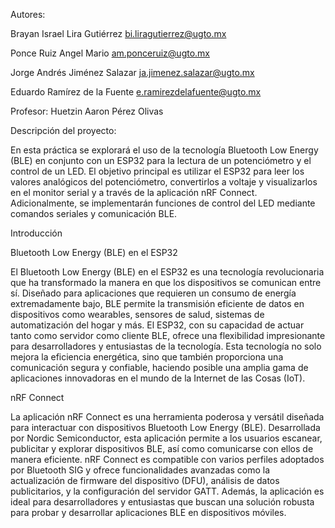 Autores:

Brayan Israel Lira Gutiérrez bi.liragutierrez@ugto.mx

Ponce Ruiz Angel Mario am.ponceruiz@ugto.mx

Jorge Andrés Jiménez Salazar ja.jimenez.salazar@ugto.mx

Eduardo Ramírez de la Fuente e.ramirezdelafuente@ugto.mx

Profesor: Huetzin Aaron Pérez Olivas

Descripción del proyecto:

En esta práctica se explorará el uso de la tecnología Bluetooth Low Energy (BLE) en 
conjunto con un ESP32 para la lectura de un potenciómetro y el control de un LED. El 
objetivo principal es utilizar el ESP32 para leer los valores analógicos del potenciómetro, 
convertirlos a voltaje y visualizarlos en el monitor serial y a través de la aplicación nRF 
Connect. Adicionalmente, se implementarán funciones de control del LED mediante 
comandos seriales y comunicación BLE.

Introducción

Bluetooth Low Energy (BLE) en el ESP32

El Bluetooth Low Energy (BLE) en el ESP32 es una tecnología revolucionaria que ha transformado la manera en que los dispositivos se comunican entre sí. Diseñado para aplicaciones que requieren un consumo de energía extremadamente bajo, BLE permite la transmisión eficiente de datos en dispositivos como wearables, sensores de salud, sistemas de automatización del hogar y más. El ESP32, con su capacidad de actuar tanto como servidor como cliente BLE, ofrece una flexibilidad impresionante para desarrolladores y entusiastas de la tecnología. Esta tecnología no solo mejora la eficiencia energética, sino que también proporciona una comunicación segura y confiable, haciendo posible una amplia gama de aplicaciones innovadoras en el mundo de la Internet de las Cosas (IoT).

nRF Connect

La aplicación nRF Connect es una herramienta poderosa y versátil diseñada para interactuar con dispositivos Bluetooth Low Energy (BLE). Desarrollada por Nordic Semiconductor, esta aplicación permite a los usuarios escanear, publicitar y explorar dispositivos BLE, así como comunicarse con ellos de manera eficiente. nRF Connect es compatible con varios perfiles adoptados por Bluetooth SIG y ofrece funcionalidades avanzadas como la actualización de firmware del dispositivo (DFU), análisis de datos publicitarios, y la configuración del servidor GATT. Además, la aplicación es ideal para desarrolladores y entusiastas que buscan una solución robusta para probar y desarrollar aplicaciones BLE en dispositivos móviles.


